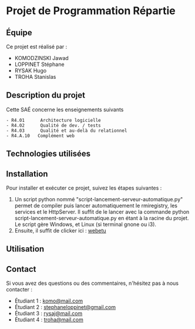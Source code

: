 # Projet de Programmation Répartie


## Équipe

Ce projet est réalisé par :

- KOMODZINSKI Jawad
- LOPPINET Stéphane
- RYSAK Hugo
- TROHA Stanislas

## Description du projet

Cette SAÉ concerne les enseignements suivants

    - R4.01      Architecture logicielle
    - R4.02      Qualité de dev. / tests
    - R4.03      Qualité et au-delà du relationnel
    - R4.A.10   Complément web

## Technologies utilisées



## Installation

Pour installer et exécuter ce projet, suivez les étapes suivantes :

1. Un script python nommé "script-lancement-serveur-automatique.py" permet de compiler puis lancer automatiquement le rmiregistry, les services et le HttpServer. Il suffit de le lancer avec la commande python script-lancement-serveur-automatique.py en étant à la racine du projet. Le script gère Windows, et Linux (si terminal gnone ou i3).
2. Ensuite, il suffit de clicker ici : [webetu](https://webetu.iutnc.univ-lorraine.fr/www/loppinet3u/Projet-Prog-Repartie/front/html/)

## Utilisation




## Contact

Si vous avez des questions ou des commentaires, n'hésitez pas à nous contacter :

- Étudiant 1 : komo@mail.com
- Étudiant 2 : stephaneloppinet@gmail.com
- Étudiant 3 : rysaj@mail.com
- Étudiant 4 : troha@mail.com
